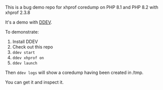 This is a bug demo repo for xhprof coredump on PHP 8.1 and PHP 8.2 with 
xhprof 2.3.8

It's a demo with [DDEV](https://github.com/drud/ddev).

To demonstrate:

1. Install DDEV 
2. Check out this repo
3. `ddev start`
4. `ddev xhprof on`
5. `ddev launch`

Then `ddev logs` will show a coredump having been created in /tmp.

You can get it and inspect it. 


